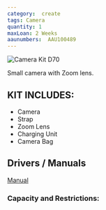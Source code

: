 ```yaml
---
category:  create
tags: Camera
quantity: 1
maxLoan: 2 Weeks
aaunumbers:  AAU100489
---
```

![Camera Kit D70](/assets/images/equip/eos70d.jpg)

Small camera with Zoom lens.

## KIT INCLUDES:
- Camera
- Strap
- Zoom Lens
- Charging Unit
- Camera Bag

## Drivers / Manuals
[Manual](https://www.canon.dk/support/consumer/products/cameras/eos/eos-70d.html?type=manuals&detailId=tcm:81-1076395&productTcmUri=tcm:81-1076299)



### Capacity and Restrictions:
